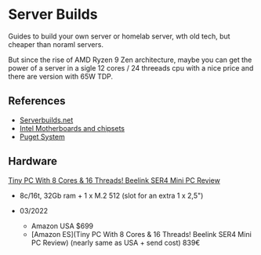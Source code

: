 # Server Builds

Guides to build your own server or homelab server, wth old tech, but cheaper than noraml servers.

But since the rise of AMD Ryzen 9 Zen architecture, maybe you can get the power of a server in a sigle 12 cores / 24 threeads cpu with a nice price and there are version with 65W TDP.

## References

* [Serverbuilds.net](https://www.serverbuilds.net/)
* [Intel Motherboards and chipsets](https://b3n.org/selecting-a-motherboard-for-intel-computer-desktop-builds/)
* [Puget System](https://www.pugetsystems.com/)

## Hardware

[Tiny PC With 8 Cores & 16 Threads! Beelink SER4 Mini PC Review](https://www.youtube.com/watch?v=J0zTd_WJnJM)

* 8c/16t, 32Gb ram + 1 x M.2 512 (slot for an extra 1 x 2,5")

* 03/2022
  * Amazon USA $699
  * [Amazon ES](Tiny PC With 8 Cores & 16 Threads! Beelink SER4 Mini PC Review) (nearly same as USA + send cost) 839€


